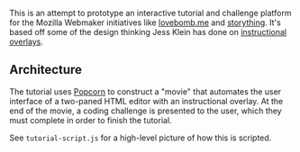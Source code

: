 This is an attempt to prototype an interactive tutorial and challenge platform for the Mozilla Webmaker initiatives like [lovebomb.me][] and [storything][]. It's based off some of the design thinking Jess Klein has done on [instructional overlays][].

## Architecture

The tutorial uses [Popcorn][] to construct a "movie" that automates the user interface of a two-paned HTML editor with an instructional overlay. At the end of the movie, a coding challenge is presented to the user, which they must complete in order to finish the tutorial.

See `tutorial-script.js` for a high-level picture of how this is scripted.

  [lovebomb.me]: http://lovebomb.me
  [storything]: http://on.toolness.org
  [instructional overlays]: http://jessicaklein.blogspot.com/2012/02/instructional-overlay-for-webmaking-101.html
  [Popcorn]: http://popcornjs.org/
  